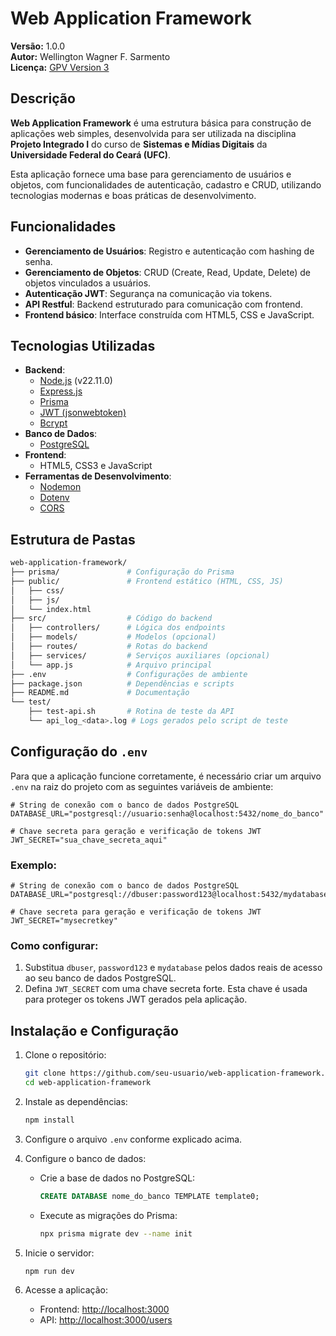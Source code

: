 # Web Application Framework

**Versão:** 1.0.0  
**Autor:** Wellington Wagner F. Sarmento  
**Licença:** [GPV Version 3](LICENSE)


## Descrição
**Web Application Framework** é uma estrutura básica para construção de aplicações web simples, desenvolvida para ser utilizada na disciplina **Projeto Integrado I** do curso de **Sistemas e Mídias Digitais** da **Universidade Federal do Ceará (UFC)**.  

Esta aplicação fornece uma base para gerenciamento de usuários e objetos, com funcionalidades de autenticação, cadastro e CRUD, utilizando tecnologias modernas e boas práticas de desenvolvimento.


## Funcionalidades
- **Gerenciamento de Usuários**: Registro e autenticação com hashing de senha.
- **Gerenciamento de Objetos**: CRUD (Create, Read, Update, Delete) de objetos vinculados a usuários.
- **Autenticação JWT**: Segurança na comunicação via tokens.
- **API Restful**: Backend estruturado para comunicação com frontend.
- **Frontend básico**: Interface construída com HTML5, CSS e JavaScript.


## Tecnologias Utilizadas
- **Backend**: 
  - [Node.js](https://nodejs.org/) (v22.11.0)
  - [Express.js](https://expressjs.com/)
  - [Prisma](https://www.prisma.io/)
  - [JWT (jsonwebtoken)](https://github.com/auth0/node-jsonwebtoken)
  - [Bcrypt](https://github.com/kelektiv/node.bcrypt.js)
- **Banco de Dados**:
  - [PostgreSQL](https://www.postgresql.org/)
- **Frontend**:
  - HTML5, CSS3 e JavaScript
- **Ferramentas de Desenvolvimento**:
  - [Nodemon](https://nodemon.io/)
  - [Dotenv](https://github.com/motdotla/dotenv)
  - [CORS](https://github.com/expressjs/cors)


## Estrutura de Pastas

```bash
web-application-framework/
├── prisma/               # Configuração do Prisma
├── public/               # Frontend estático (HTML, CSS, JS)
│   ├── css/
│   ├── js/
│   └── index.html
├── src/                  # Código do backend
│   ├── controllers/      # Lógica dos endpoints
│   ├── models/           # Modelos (opcional)
│   ├── routes/           # Rotas do backend
│   ├── services/         # Serviços auxiliares (opcional)
│   └── app.js            # Arquivo principal
├── .env                  # Configurações de ambiente
├── package.json          # Dependências e scripts
├── README.md             # Documentação
└── test/
    ├── test-api.sh       # Rotina de teste da API
    └── api_log_<data>.log # Logs gerados pelo script de teste
```

 
## Configuração do `.env`

Para que a aplicação funcione corretamente, é necessário criar um arquivo `.env` na raiz do projeto com as seguintes variáveis de ambiente:

```plaintext
# String de conexão com o banco de dados PostgreSQL
DATABASE_URL="postgresql://usuario:senha@localhost:5432/nome_do_banco"

# Chave secreta para geração e verificação de tokens JWT
JWT_SECRET="sua_chave_secreta_aqui"
```

### **Exemplo:**
```plaintext
# String de conexão com o banco de dados PostgreSQL
DATABASE_URL="postgresql://dbuser:password123@localhost:5432/mydatabase"

# Chave secreta para geração e verificação de tokens JWT
JWT_SECRET="mysecretkey"
```

 

### Como configurar:
1. Substitua `dbuser`, `password123` e `mydatabase` pelos dados reais de acesso ao seu banco de dados PostgreSQL.
2. Defina `JWT_SECRET` com uma chave secreta forte. Esta chave é usada para proteger os tokens JWT gerados pela aplicação.


## Instalação e Configuração

1. Clone o repositório:
   ```bash
   git clone https://github.com/seu-usuario/web-application-framework.git
   cd web-application-framework
   ```

2. Instale as dependências:
   ```bash
   npm install
   ```

3. Configure o arquivo `.env` conforme explicado acima.

4. Configure o banco de dados:
   - Crie a base de dados no PostgreSQL:
     ```sql
     CREATE DATABASE nome_do_banco TEMPLATE template0;
     ```
   - Execute as migrações do Prisma:
     ```bash
     npx prisma migrate dev --name init
     ```

5. Inicie o servidor:
   ```bash
   npm run dev
   ```

6. Acesse a aplicação:
   - Frontend: [http://localhost:3000](http://localhost:3000)
   - API: [http://localhost:3000/users](http://localhost:3000/users)